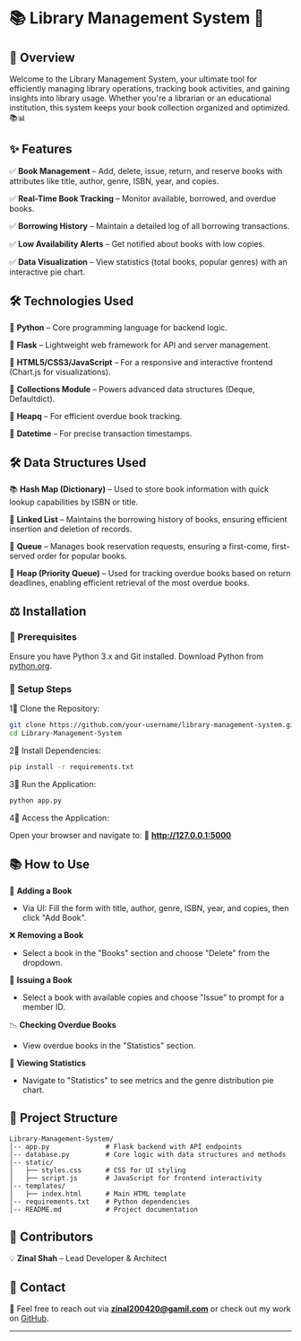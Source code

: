 # 📚 Library Management System 🚀

## 🌟 Overview

Welcome to the Library Management System, your ultimate tool for efficiently managing library operations, tracking book activities, and gaining insights into library usage. Whether you're a librarian or an educational institution, this system keeps your book collection organized and optimized. 📚📊

## ✨ Features

✅ **Book Management** – Add, delete, issue, return, and reserve books with attributes like title, author, genre, ISBN, year, and copies.

✅ **Real-Time Book Tracking** – Monitor available, borrowed, and overdue books.

✅ **Borrowing History** – Maintain a detailed log of all borrowing transactions.

✅ **Low Availability Alerts** – Get notified about books with low copies.

✅ **Data Visualization** – View statistics (total books, popular genres) with an interactive pie chart.

## 🛠️ Technologies Used

🔹 **Python** – Core programming language for backend logic.

🔹 **Flask** – Lightweight web framework for API and server management.

🔹 **HTML5/CSS3/JavaScript** – For a responsive and interactive frontend (Chart.js for visualizations).

🔹 **Collections Module** – Powers advanced data structures (Deque, Defaultdict).

🔹 **Heapq** – For efficient overdue book tracking.

🔹 **Datetime** – For precise transaction timestamps.

## 🛠️ Data Structures Used

📚 **Hash Map (Dictionary)** – Used to store book information with quick lookup capabilities by ISBN or title.

📝 **Linked List** – Maintains the borrowing history of books, ensuring efficient insertion and deletion of records.

🛃 **Queue** – Manages book reservation requests, ensuring a first-come, first-served order for popular books.

🔄 **Heap (Priority Queue)** – Used for tracking overdue books based on return deadlines, enabling efficient retrieval of the most overdue books.


## ⚖️ Installation

### 📌 Prerequisites

Ensure you have Python 3.x and Git installed. Download Python from [python.org](https://www.python.org/).

### 🚀 Setup Steps

1⃣ Clone the Repository:

```sh
git clone https://github.com/your-username/library-management-system.git
cd Library-Management-System
```

2⃣ Install Dependencies:

```sh
pip install -r requirements.txt
```

3⃣ Run the Application:

```sh
python app.py
```

4⃣ Access the Application:

Open your browser and navigate to: 📌 **http://127.0.0.1:5000**

## 📚 How to Use

🌂 **Adding a Book**

- Via UI: Fill the form with title, author, genre, ISBN, year, and copies, then click "Add Book".

❌ **Removing a Book**

- Select a book in the "Books" section and choose "Delete" from the dropdown.

🔄 **Issuing a Book**

- Select a book with available copies and choose "Issue" to prompt for a member ID.

📉 **Checking Overdue Books**

- View overdue books in the "Statistics" section.

💾 **Viewing Statistics**

- Navigate to "Statistics" to see metrics and the genre distribution pie chart.

## 📂 Project Structure

```
Library-Management-System/
│-- app.py              # Flask backend with API endpoints
│-- database.py         # Core logic with data structures and methods
│-- static/
│   ├── styles.css      # CSS for UI styling
│   ├── script.js       # JavaScript for frontend interactivity
│-- templates/
│   ├── index.html      # Main HTML template
│-- requirements.txt    # Python dependencies
│-- README.md           # Project documentation
```

## 👥 Contributors

💡 **Zinal Shah** – Lead Developer & Architect

## 💌 Contact

📧 Feel free to reach out via **zinal200420@gamil.com** or check out my work on [GitHub](https://github.com/zinal2004).

---

